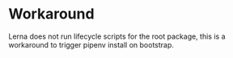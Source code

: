 # Workaround

Lerna does not run lifecycle scripts for the root package, this is a workaround to trigger pipenv install on bootstrap.
